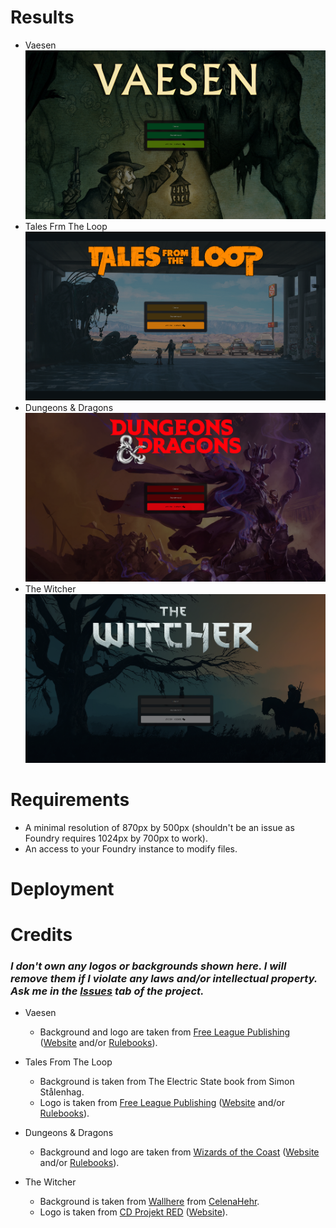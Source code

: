 # Results
* Vaesen
![Vaesen Rendered](_samples/vaesen-rendered.png)
* Tales Frm The Loop
![Tales From The Loop Rendered](_samples/tftl-rendered.png)
* Dungeons & Dragons
![Dungeons & Dragons](_samples/d&d-rendered.png)
* The Witcher
![The Witcher](_samples/the-witcher-rendered.png)

# Requirements
* A minimal resolution of 870px by 500px (shouldn't be an issue as Foundry requires 1024px by 700px to work).
* An access to your Foundry instance to modify files.

# Deployment

# Credits
### *I don't own any logos or backgrounds shown here. I will remove them if I violate any laws and/or intellectual property. Ask me in the [Issues](https://github.com/Doluprane/foundryvtt-login-pages/issues) tab of the project.*
* Vaesen
    * Background and logo are taken from [Free League Publishing](https://freeleaguepublishing.com/) ([Website](https://freeleaguepublishing.com/games/vaesen/) and/or [Rulebooks](https://freeleaguepublishing.com/shop/vaesen-2/vaesen-nordic-horror-roleplaying/)).

* Tales From The Loop 
    * Background is taken from The Electric State book from Simon Stålenhag.
    * Logo is taken from [Free League Publishing](https://freeleaguepublishing.com/) ([Website](https://freeleaguepublishing.com/games/tales-from-the-loop-rpg/) and/or [Rulebooks](https://freeleaguepublishing.com/shop/tales-from-the-loop/core-rulebook/)).

* Dungeons & Dragons
    * Background and logo are taken from [Wizards of the Coast](https://company.wizards.com/) ([Website](https://dnd.wizards.com/) and/or [Rulebooks](https://marketplace.dndbeyond.com/category/dungeon-masters-guide/)).

* The Witcher
    * Background is taken from [Wallhere](https://wallhere.com/en/wallpaper/1931009/) from [CelenaHehr](https://wallhere.com/en/user/3600649/).
    * Logo is taken from [CD Projekt RED](https://www.cdprojektred.com/) ([Website](https://www.thewitcher.com/)).
